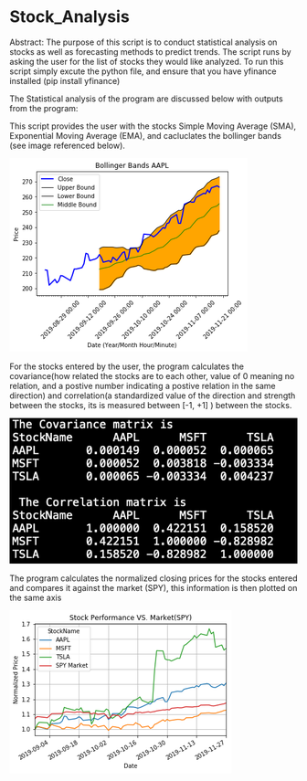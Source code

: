 # Stock_Analysis
Abstract: The purpose of this script is to conduct statistical analysis on stocks as well as forecasting methods to predict trends. The script runs by asking the user for the list of stocks they would like analyzed. To run this script simply excute the python file, and ensure that you have yfinance installed (pip install yfinance) 

The Statistical analysis of the program are discussed below with outputs from the program:


This script provides the user with the stocks Simple Moving Average (SMA), Exponential Moving Average (EMA), and cacluclates the bollinger bands (see image referenced below). 

![alt text](https://github.com/akalia25/Stock_Analysis/blob/master/Screenshots/bollinger_band.png)


For the stocks entered by the user, the program calculates the covariance(how related the stocks are to each other, value of 0 meaning no relation, and a postive number indicating a postive relation in the same direction) and correlation(a standardized value of the direction and strength between the stocks, its is measured between [-1, +1] ) between the stocks.

![alt text](https://github.com/akalia25/Stock_Analysis/blob/master/Screenshots/Covariance%26Correlation.png)


The program calculates the normalized closing prices for the stocks entered and compares it against the market (SPY), this information is then plotted on the same axis

![alt text](https://github.com/akalia25/Stock_Analysis/blob/master/Screenshots/Stock%20Comparison%20to%20Market.png)





